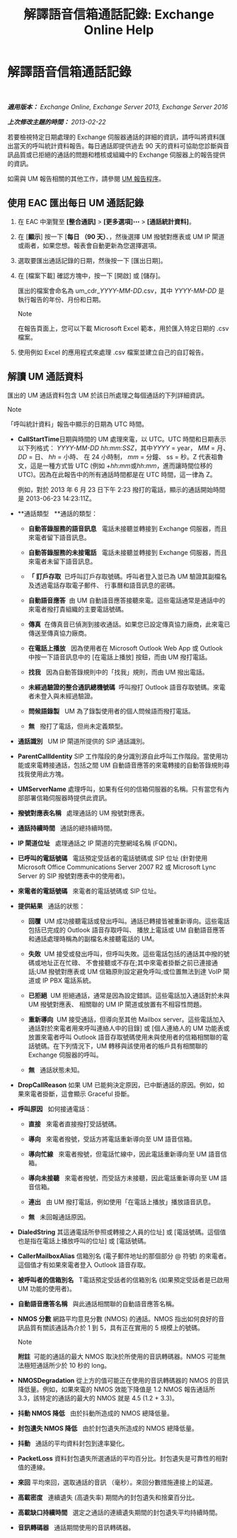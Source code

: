 ﻿---
title: '解譯語音信箱通話記錄: Exchange Online Help'
TOCTitle: 解譯語音信箱通話記錄
ms:assetid: 368d9c58-61a2-43d5-8189-d3469a9e2a8d
ms:mtpsurl: https://technet.microsoft.com/zh-tw/library/JJ659061(v=EXCHG.150)
ms:contentKeyID: 50553961
ms.date: 05/23/2018
mtps_version: v=EXCHG.150
ms.translationtype: MT
---

# 解譯語音信箱通話記錄

 

_**適用版本：** Exchange Online, Exchange Server 2013, Exchange Server 2016_

_**上次修改主題的時間：** 2013-02-22_

若要檢視特定日期處理的 Exchange 伺服器通話的詳細的資訊，請呼叫將資料匯出當天的呼叫統計資料報告。每日通話即提供過去 90 天的資料可協助您診斷與音訊品質或已拒絕的通話的問題和稽核或組織中的 Exchange 伺服器上的報告提供的資訊。

如需與 UM 報告相關的其他工作，請參閱 [UM 報告程序](um-reports-procedures-exchange-2013-help.md)。

## 使用 EAC 匯出每日 UM 通話記錄

1.  在 EAC 中瀏覽至 **\[整合通訊\]** \> **\[更多選項\]**![更多選項圖示](images/JJ150550.5381819e-3b21-4873-8714-e9b956290b28(EXCHG.150).gif "更多選項圖示") \> **\[通話統計資料\]**。

2.  在 \[**顯示**\] 按一下 \[**每日 （90 天）**、，然後選擇 UM 撥號對應表或 UM IP 閘道或兩者，如果您想。報表會自動更新為您選擇選項。

3.  選取要匯出通話記錄的日期，然後按一下 \[匯出日期\]。

4.  在 \[檔案下載\] 確認方塊中，按一下 \[開啟\] 或 \[儲存\]。
    
    匯出的檔案會命名為 um\_cdr\_*YYYY-MM-DD*.csv，其中 *YYYY-MM-DD* 是執行報告的年份、月份和日期。
    
    > [!NOTE]  
    > 在報告頁面上，您可以下載 Microsoft Excel 範本，用於匯入特定日期的 .csv 檔案。


5.  使用例如 Excel 的應用程式來處理 .csv 檔案並建立自己的自訂報告。

## 解讀 UM 通話資料

匯出的 UM 通話資料包含 UM 於該日所處理之每個通話的下列詳細資訊。


> [!NOTE]  
> 「呼叫統計資料」報告中顯示的日期為 UTC 時間。




  - **CallStartTime**日期與時間的 UM 處理來電，以 UTC。UTC 時間和日期表示以下列格式： *YYYY-MM-DD hh:mm:SSZ*，其中*YYYY* = year， *MM* = 月、 *DD* = 日、 *hh* = 小時、 在 24 小時制， *mm* = 分鐘、 ss = 秒。Z 代表祖魯文，這是一種方式皆 UTC (例如 +*hh*:*mm*或*hh*:*mm*，進而讓時間位移的 UTC)。因為在此報告中的所有通話時間都是在 UTC 時間，這一律為 Z。
    
    例如，對於 2013 年 6 月 23 日下午 2:23 撥打的電話，顯示的通話開始時間是 2013-06-23 14:23:11Z。

  - **通話類型   **通話的類型：
    
      - **自動答錄服務的語音訊息**   電話未接聽並轉接到 Exchange 伺服器，而且來電者留下語音訊息。
    
      - **自動答錄服務的未接電話**   電話未接聽並轉接到 Exchange 伺服器，而且來電者未留下語音訊息。
    
      - **「 訂戶存取**  已呼叫訂戶存取號碼。呼叫者登入並已為 UM 驗證其副檔名及透過電話存取電子郵件、 行事曆和語音訊息的密碼。
    
      - **自動語音應答**  由 UM 自動語音應答接聽來電。這些電話通常是通話中的來電者撥打貴組織的主要電話號碼。
    
      - **傳真**  在傳真音已偵測到接收通話。如果您已設定傳真協力廠商，此來電已傳送至傳真協力廠商。
    
      - **在電話上播放**   因為使用者在 Microsoft Outlook Web App 或 Outlook 中按一下語音訊息中的 \[在電話上播放\] 按鈕，而由 UM 撥打電話。
    
      - **找我**   因為自動答錄規則中的「找我」規則，而由 UM 撥出電話。
    
      - **未經過驗證的整合通訊總機號碼**  呼叫撥打 Outlook 語音存取號碼。來電者未登入與未經過驗證。
    
      - **問候語錄製**   UM 為了錄製使用者的個人問候語而撥打電話。
    
      - **無**   撥打了電話，但尚未定義類型。

  - **通話識別**   UM IP 閘道所提供的 SIP 通話識別。

  - **ParentCallIdentity** SIP 工作階段的身分識別源自此呼叫工作階段。當使用功能或來電轉接通話，包括之間 UM 自動語音應答的來電轉接的自動答錄規則尋找我使用此方塊。

  - **UMServerName** 處理呼叫，如果有任何的信箱伺服器的名稱。只有當您有內部部署信箱伺服器時提供此資訊。

  - **撥號對應表名稱**   處理通話的 UM 撥號對應表。

  - **通話持續時間**   通話的總持續時間。

  - **IP 閘道位址**   處理通話之 IP 閘道的完整網域名稱 (FQDN)。

  - **已呼叫的電話號碼**   電話預定受話者的電話號碼或 SIP 位址 (針對使用 Microsoft Office Communications Server 2007 R2 或 Microsoft Lync Server 的 SIP 撥號對應表中的使用者)。

  - **來電者的電話號碼**   來電者的電話號碼或 SIP 位址。

  - **提供結果**   通話的狀態：
    
      - **回覆**  UM 成功接聽電話或發出呼叫。通話已轉接皆被重新導向。這些電話包括已完成的 Outlook 語音存取呼叫、 播放上電話或 UM 自動語音應答和通話處理時稱為的副檔名未接聽電話的 UM。
    
      - **失敗**  UM 接受或發出呼叫，但呼叫失敗。這些電話包括的通話其中撥的號碼或地址正在忙碌、 不會接聽或不存在;其中來電者掛斷之前已連接通話;UM 撥號對應表或 UM 信箱原則設定避免呼叫;或位置無法到達 VoIP 閘道或 IP PBX 電話系統。
    
      - **已拒絕**  UM 拒絕通話，通常是因為設定錯誤。這些電話加入通話對於未與 UM 撥號對應表、 相關聯的 UM IP 閘道或放置有不相容性問題。
    
      - **重新導向**  UM 接受通話，但導向至其他 Mailbox server。這些電話加入通話對於來電者用來呼叫連絡人中的目錄\] 或 \[個人連絡人的 UM 功能表或放置來電者呼叫 Outlook 語音存取號碼使用未與使用者的信箱相關聯的電話號碼。在下列情況下，UM 轉移與該使用者的帳戶具有相關聯的 Exchange 伺服器的呼叫。
    
      - **無**   通話狀態未知。

  - **DropCallReason** 如果 UM 已能夠決定原因，已中斷通話的原因。例如，如果來電者掛斷，這會顯示 Graceful 掛斷。

  - **呼叫原因**   如何接通電話：
    
      - **直接**   來電者直接撥打受話號碼。
    
      - **導向**   來電者撥號，受話方將電話重新導向至 UM 語音信箱。
    
      - **導向忙線**   來電者撥號，但電話忙線中，因此電話重新導向至 UM 語音信箱。
    
      - **導向未接聽**   來電者撥號，而受話方未接聽，因此電話重新導向至 UM 語音信箱。
    
      - **連出**   由 UM 撥打電話，例如使用「在電話上播放」播放語音訊息。
    
      - **無**   未回報通話原因。

  - **DialedString** 其這通電話所參照或轉接之人員的位址\] 或 \[電話號碼。這個值也是指在電話上播放呼叫的位址\] 或 \[電話號碼。

  - **CallerMailboxAlias** 信箱別名 (電子郵件地址的那個部分 @ 符號) 的來電者。這個值才有如果來電者登入 Outlook 語音存取。

  - **被呼叫者的信箱別名**   T電話預定受話者的信箱別名 (如果預定受話者是已啟用 UM 功能的使用者)。

  - **自動語音應答名稱**   與此通話相關聯的自動語音應答名稱。

  - **NMOS 分數** 網路平均意見分數 (NMOS) 的通話。NMOS 指出如何良好的音訊品質有關該通話為介於 1 到 5，具有正在實用的 5 規模上的號碼。
    
    > [!NOTE]  
    > <strong>附註</strong>  可能的通話的最大 NMOS 取決於所使用的音訊轉碼器。NMOS 可能無法極短通話所少於 10 秒的 long。


  - **NMOSDegradation** 從上方的值可能正在使用的音訊轉碼器的 NMOS 的音訊降低量。例如，如果來電的 NMOS 效能下降值是 1.2 NMOS 報告通話所 3.3，該特定的通話的最大的 NMOS 就是 4.5 (1.2 + 3.3)。

  - **抖動 NMOS 降低**   由於抖動所造成的 NMOS 總降低量。

  - **封包遺失 NMOS 降低**   由於封包遺失所造成的 NMOS 總降低量。

  - **抖動**   通話的平均資料封包到達率變化。

  - **PacketLoss** 資料封包遺失所選通話的平均百分比。封包遺失是可靠性的相對值的連線。

  - **來回** 平均來回，選取通話的音訊 （毫秒）。來回分數措施連接上的延遲。

  - **高載密度**   連續遺失 (高遺失率) 期間內的封包遺失和捨棄百分比。

  - **高載缺口持續時間**   選定之通話的連續遺失期間的封包遺失平均持續時間。

  - **音訊轉碼器**   通話期間使用的音訊轉碼器。

